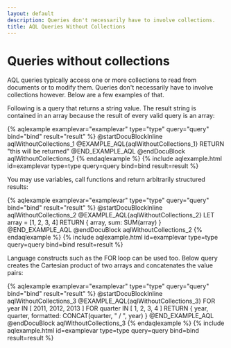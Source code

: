 ```yaml
---
layout: default
description: Queries don't necessarily have to involve collections.
title: AQL Queries Without Collections
---
```

Queries without collections
===========================

AQL queries typically access one or more collections to read from documents
or to modify them. Queries don't necessarily have to involve collections
however. Below are a few examples of that.

Following is a query that returns a string value. The result string is contained in an array
because the result of every valid query is an array:

{% aqlexample examplevar="examplevar" type="type" query="query" bind="bind" result="result" %}
@startDocuBlockInline aqlWithoutCollections_1
@EXAMPLE_AQL{aqlWithoutCollections_1}
RETURN "this will be returned"
@END_EXAMPLE_AQL
@endDocuBlock aqlWithoutCollections_1
{% endaqlexample %}
{% include aqlexample.html id=examplevar type=type query=query bind=bind result=result %}

You may use variables, call functions and return arbitrarily structured results:

{% aqlexample examplevar="examplevar" type="type" query="query" bind="bind" result="result" %}
@startDocuBlockInline aqlWithoutCollections_2
@EXAMPLE_AQL{aqlWithoutCollections_2}
LET array = [1, 2, 3, 4]
RETURN { array, sum: SUM(array) }
@END_EXAMPLE_AQL
@endDocuBlock aqlWithoutCollections_2
{% endaqlexample %}
{% include aqlexample.html id=examplevar type=type query=query bind=bind result=result %}

Language constructs such as the FOR loop can be used too. Below query
creates the Cartesian product of two arrays and concatenates the value pairs:

{% aqlexample examplevar="examplevar" type="type" query="query" bind="bind" result="result" %}
@startDocuBlockInline aqlWithoutCollections_3
@EXAMPLE_AQL{aqlWithoutCollections_3}
FOR year IN [ 2011, 2012, 2013 ]
  FOR quarter IN [ 1, 2, 3, 4 ]
    RETURN {
      year,
      quarter,
      formatted: CONCAT(quarter, " / ", year)
    }
@END_EXAMPLE_AQL
@endDocuBlock aqlWithoutCollections_3
{% endaqlexample %}
{% include aqlexample.html id=examplevar type=type query=query bind=bind result=result %}
